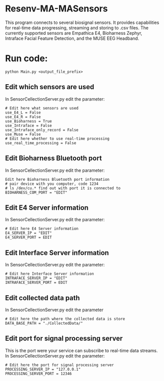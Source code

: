 # Resenv-MA-MASensors

This program connects to several biosignal sensors. It provides capabilities for real-time data progressing, streaming and storing to .csv files. The currently supported sensors are Empathica E4, Bioharness Zephyr, Intraface Facial Feature Detection, and the MUSE EEG Headband. 

# Run code: 
```
python Main.py <output_file_prefix>
```

## Edit which sensors are used 
In SensorCellectionServer.py edit the parameter:
```
# Edit here what sensors are used
use_E4_L = False
use_E4_R = False
use_Bioharness = True
use_Intraface = False
use_Intraface_only_record = False
use_Muse = False
# Edit here whether to use real-time processing
use_real_time_processing = False
```

## Edit Bioharness Bluetooth port
In SensorCellectionServer.py edit the parameter:
```
Edit here Bioharness Bluetooth port information 
# pair device with you computer, code 1234
# ls /dev/cu.* find out with port it is connected to
BIOHARNESS_COM_PORT = "EDIT"
```

## Edit E4 Server information
In SensorCellectionServer.py edit the parameter:
```
# Edit here E4 Server information 
E4_SERVER_IP = "EDIT" 
E4_SERVER_PORT = EDIT
```

## Edit Interface Server information 
In SensorCellectionServer.py edit the parameter:
```
# Edit here Interface Server information 
INTRAFACE_SERVER_IP = "EDIT"
INTRAFACE_SERVER_PORT = EDIT
```

## Edit collected data path
In SensorCellectionServer.py edit the parameter
```
# Edit here the path where the collected data is store
DATA_BASE_PATH = "./CollectedData/"
```

## Edit port for signal processing server
This is the port were your service can subscribe to real-time data streams. In SensorCellectionServer.py edit the parameter:
```
# Edit here the port for signal processing server
PROCESSING_SERVER_IP = "127.0.0.1"
PROCESSING_SERVER_PORT = 12346
```